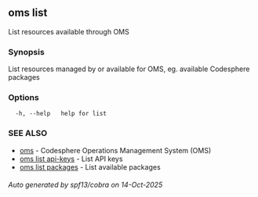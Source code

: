 ## oms list

List resources available through OMS

### Synopsis

List resources managed by or available for OMS,
eg. available Codesphere packages

### Options

```
  -h, --help   help for list
```

### SEE ALSO

* [oms](oms.md)	 - Codesphere Operations Management System (OMS)
* [oms list api-keys](oms_list_api-keys.md)	 - List API keys
* [oms list packages](oms_list_packages.md)	 - List available packages

###### Auto generated by spf13/cobra on 14-Oct-2025
